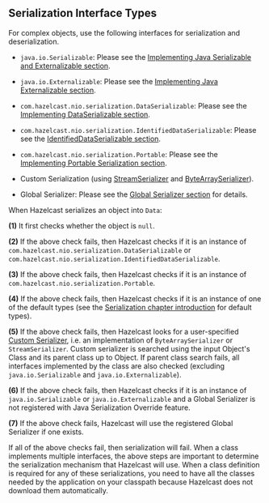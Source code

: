 



## Serialization Interface Types

For complex objects, use the following interfaces for serialization and deserialization.

- `java.io.Serializable`: Please see the [Implementing Java Serializable and Externalizable section](#implementing-java-serializable-and-externalizable).

- `java.io.Externalizable`: Please see the [Implementing Java Externalizable section](#implementing-java-externalizable).

- `com.hazelcast.nio.serialization.DataSerializable`: Please see the [Implementing DataSerializable section](#implementing-dataserializable).

- `com.hazelcast.nio.serialization.IdentifiedDataSerializable`: Please see the [IdentifiedDataSerializable section](#identifieddataserializable).

- `com.hazelcast.nio.serialization.Portable`: Please see the [Implementing Portable Serialization section](#implementing-portable-serialization).

- Custom Serialization (using [StreamSerializer](#implementing-streamserializer) and [ByteArraySerializer](#implementing-bytearrayserializer)).

- Global Serializer: Please see the [Global Serializer section](#global-serializer) for details.


When Hazelcast serializes an object into `Data`:

**(1)** It first checks whether the object is `null`.

**(2)** If the above check fails, then Hazelcast checks if it is an instance of `com.hazelcast.nio.serialization.DataSerializable` or `com.hazelcast.nio.serialization.IdentifiedDataSerializable`.

**(3)** If the above check fails, then Hazelcast checks if it is an instance of `com.hazelcast.nio.serialization.Portable`.

**(4)** If the above check fails, then Hazelcast checks if it is an instance of one of the default types (see the [Serialization chapter introduction](#serialization) for default types).

**(5)** If the above check fails, then Hazelcast looks for a user-specified [Custom Serializer](#custom-serialization), i.e. an implementation of `ByteArraySerializer` or `StreamSerializer`. Custom serializer is searched using the input Object's Class and its parent class up to Object. If parent class search fails, all interfaces implemented by the class are also checked (excluding `java.io.Serializable` and `java.io.Externalizable`). 

**(6)** If the above check fails, then Hazelcast checks if it is an instance of `java.io.Serializable` or `java.io.Externalizable` and a Global Serializer is not registered with Java Serialization Override feature.

**(7)** If the above check fails, Hazelcast will use the registered Global Serializer if one exists.

If all of the above checks fail, then serialization will fail. When a class implements multiple interfaces, the above steps are important to determine the serialization mechanism that Hazelcast will use. When a class definition is required for any of these serializations, you need to have all the classes needed by the application on your classpath because Hazelcast does not download them automatically.

